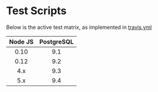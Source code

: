 # Test Scripts

Below is the active test matrix, as implemented in [travis.yml](/travis.yml)

Node JS  | PostgreSQL
:--------: | :----------:
0.10 | 9.1
0.12 | 9.2
4.x  | 9.3
5.x  | 9.4
